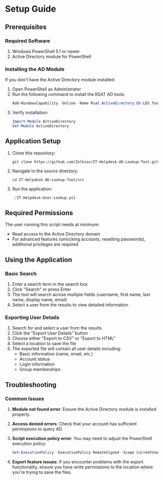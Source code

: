 # Setup Guide

## Prerequisites

### Required Software

1. Windows PowerShell 5.1 or newer
2. Active Directory module for PowerShell

### Installing the AD Module

If you don't have the Active Directory module installed:

1. Open PowerShell as Administrator
2. Run the following command to install the RSAT AD tools:
   ```powershell
   Add-WindowsCapability -Online -Name Rsat.ActiveDirectory.DS-LDS.Tools~~~~0.0.1.0
   ```
3. Verify installation:
   ```powershell
   Import-Module ActiveDirectory
   Get-Module ActiveDirectory
   ```

## Application Setup

1. Clone this repository:
   ```
   git clone https://github.com/Zolkiev/IT-Helpdesk-AD-Lookup-Tool.git
   ```

2. Navigate to the source directory:
   ```
   cd IT-Helpdesk-AD-Lookup-Tool/src
   ```

3. Run the application:
   ```powershell
   ./IT-Helpdesk-User-Lookup.ps1
   ```

## Required Permissions

The user running this script needs at minimum:

- Read access to the Active Directory domain
- For advanced features (unlocking accounts, resetting passwords), additional privileges are required

## Using the Application

### Basic Search
1. Enter a search term in the search box
2. Click "Search" or press Enter
3. The tool will search across multiple fields (username, first name, last name, display name, email)
4. Select a user from the results to view detailed information

### Exporting User Details
1. Search for and select a user from the results
2. Click the "Export User Details" button
3. Choose either "Export to CSV" or "Export to HTML"
4. Select a location to save the file
5. The exported file will contain all user details including:
   - Basic information (name, email, etc.)
   - Account status
   - Login information
   - Group memberships

## Troubleshooting

### Common Issues

1. **Module not found error**:
   Ensure the Active Directory module is installed properly.

2. **Access denied errors**:
   Check that your account has sufficient permissions to query AD.

3. **Script execution policy error**:
   You may need to adjust the PowerShell execution policy:
   ```powershell
   Set-ExecutionPolicy -ExecutionPolicy RemoteSigned -Scope CurrentUser
   ```

4. **Export feature issues**:
   If you encounter problems with the export functionality, ensure you have write permissions to the location where you're trying to save the files.